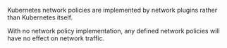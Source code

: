 Kubernetes network policies are implemented by network plugins rather than Kubernetes itself. 

With no network policy implementation, any defined network policies will have no effect on network traffic.